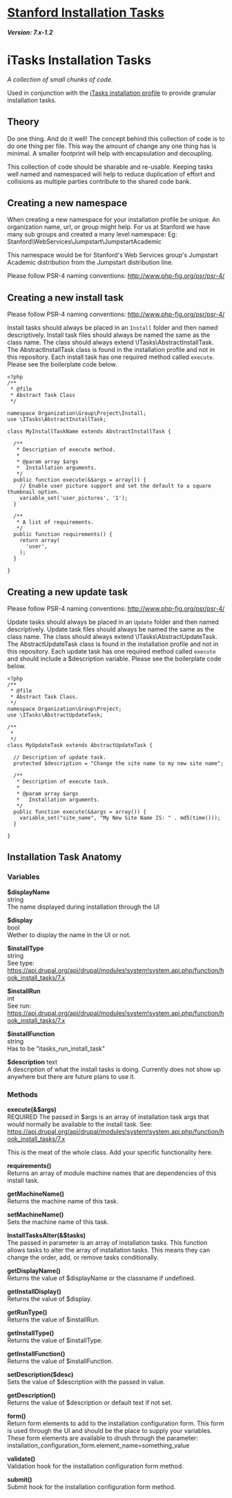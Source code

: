 # [Stanford Installation Tasks](https://github.com/SU-SWS/stanford_install_tasks)
##### Version: 7.x-1.2

# iTasks Installation Tasks  
_A collection of small chunks of code._

Used in conjunction with the [iTasks installation profile](https://github.com/sherakama/itasks) to provide granular installation tasks.

Theory
---

Do one thing. And do it well! The concept behind this collection of code is to do one thing per file. This way the amount of change any one thing has is minimal. A smaller footprint will help with encapsulation and decoupling.

This collection of code should be sharable and re-usable. Keeping tasks well named and namespaced will help to reduce duplication of effort and collisions as multiple parties contribute to the shared code bank.

Creating a new namespace
---
When creating a new namespace for your installation profile be unique. An
organization name, url, or group might help. For us at Stanford we have many
sub groups and created a many level namespace:
Eg: Stanford\WebServices\Jumpstart\JumpstartAcademic

This namespace would be for Stanford's Web Services group's Jumpstart Academic
distribution from the Jumpstart distribution line.

Please follow PSR-4 naming conventions: http://www.php-fig.org/psr/psr-4/


Creating a new install task
---

Please follow PSR-4 naming conventions: http://www.php-fig.org/psr/psr-4/

Install tasks should always be placed in an `Install` folder and then named
descriptively. Install task files should always be named the same as the class
name. The class should always extend \ITasks\AbstractInstallTask. The AbstractInstallTask
class is found in the installation profile and not in this repository. Each
install task has one required method called `execute`. Please see the boilerplate
code below.

```
<?php
/**
 * @file
 * Abstract Task Class
 */

namespace Organization\Group\Project\Install;
use \ITasks\AbstractInstallTask;

class MyInstallTaskName extends AbstractInstallTask {

  /**
   * Description of execute method.
   *
   * @param array $args
   *  Installation arguments.
   */
  public function execute(&$args = array()) {
    // Enable user picture support and set the default to a square thumbnail option.
    variable_set('user_pictures', '1');
  }

  /**
   * A list of requirements.
   */
  public function requirements() {
    return array(
      'user',
    );
  }

}
```

Creating a new update task
---

Please follow PSR-4 naming conventions: http://www.php-fig.org/psr/psr-4/

Update tasks should always be placed in an `Update` folder and then named
descriptively. Update task files should always be named the same as the class
name. The class should always extend \ITasks\AbstractUpdateTask. The AbstractUpdateTask
class is found in the installation profile and not in this repository. Each
update task has one required method called `execute` and should include a
$description variable. Please see the boilerplate code below.

```
<?php
/**
 * @file
 * Abstract Task Class.
 */
namespace Organization\Group\Project;
use \ITasks\AbstractUpdateTask;

/**
 *
 */
class MyUpdateTask extends AbstractUpdateTask {

  // Description of update task.
  protected $description = "Change the site name to my new site name";

  /**
   * Description of execute task.
   *
   * @param array $args
   *   Installation arguments.
   */
  public function execute(&$args = array()) {
    variable_set("site_name", "My New Site Name IS: " . md5(time()));
  }

}
```

Installation Task Anatomy
---

### Variables

**$displayName**  
string  
The name displayed during installation through the UI

**$display**  
bool  
Wether to display the name in the UI or not.

**$installType**  
string  
See type: https://api.drupal.org/api/drupal/modules!system!system.api.php/function/hook_install_tasks/7.x

**$installRun**  
int  
See run: https://api.drupal.org/api/drupal/modules!system!system.api.php/function/hook_install_tasks/7.x

**$installFunction**  
string  
Has to be "itasks_run_install_task"  

**$description**
text  
A description of what the install tasks is doing. Currently does not show up
anywhere but there are future plans to use it.

### Methods

**execute(&$args)**  
REQUIRED
The passed in $args is an array of installation task args that would normally be
available to the install task. See: https://api.drupal.org/api/drupal/modules!system!system.api.php/function/hook_install_tasks/7.x

This is the meat of the whole class. Add your specific functionality here.

**requirements()**  
Returns an array of module machine names that are dependencies of this install task.

**getMachineName()**  
Returns the machine name of this task.

**setMachineName()**  
Sets the machine name of this task.

**InstallTasksAlter(&$tasks)**  
The passed in parameter is an array of installation tasks. This function allows
tasks to alter the array of installation tasks. This means they can change the
order, add, or remove tasks conditionally.

**getDisplayName()**  
Returns the value of $displayName or the classname if undefined.

**getInstallDisplay()**  
Returns the value of $display.

**getRunType()**  
Returns the value of $installRun.

**getInstallType()**  
Returns the value of $installType.

**getInstallFunction()**  
Returns the value of $installFunction.

**setDescription($desc)**  
Sets the value of $description with the passed in value.

**getDescription()**  
Returns the value of $description or default text if not set.

**form()**  
Return form elements to add to the installation configuration form. This form is
used through the UI and should be the place to supply your variables. These form
elements are available to drush through the parameter:
installation_configuration_form.element_name=something_value

**validate()**  
Validation hook for the installation configuration form method.

**submit()**  
Submit hook for the installation configuration form method.
